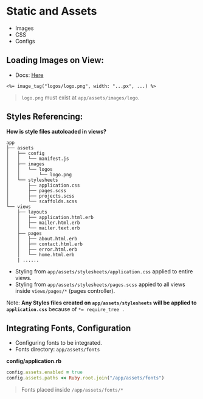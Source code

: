 # Static and Assets
- Images
- CSS
- Configs

## Loading Images on View:
- Docs: [Here](https://apidock.com/rails/ActionView/Helpers/AssetTagHelper/image_tag)

```erb
<%= image_tag("logos/logo.png", width: "...px", ...) %>
```

> `logo.png` must exist at `app/assets/images/logo`.

## Styles Referencing:

**How is style files autoloaded in views?**

```
app
├── assets
│   ├── config
│   │   └── manifest.js
│   ├── images
│   │   └── logos
│   │       └── logo.png
│   └── stylesheets
│       ├── application.css
│       ├── pages.scss
│       ├── projects.scss
│       └── scaffolds.scss
└── views
    ├── layouts
    │   ├── application.html.erb
    │   ├── mailer.html.erb
    │   └── mailer.text.erb
    ├── pages
    │   ├── about.html.erb
    │   ├── contact.html.erb
    │   ├── error.html.erb
    │   └── home.html.erb
    | ......

```

- Styling from `app/assets/stylesheets/application.css` applied to entire views.
- Styling from `app/assets/stylesheets/pages.scss` appied to all views inside `views/pages/*` (pages controller).

Note: **Any Styles files created on ``app/assets/stylesheets`` will be applied to `application.css`** because of `*= require_tree .`

## Integrating Fonts, Configuration
- Configuring fonts to be integrated.
- Fonts directory: `app/assets/fonts`

**config/application.rb**
```rb
config.assets.enabled = true
config.assets.paths << Ruby.root.join("/app/assets/fonts")
```

> Fonts placed inside ``/app/assets/fonts/*``

